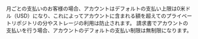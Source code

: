 月ごとの支払いのお客様の場合、アカウントはデフォルトの支払い上限は0米ドル（USD）になり、これによってアカウントに含まれる額を超えてのプライベートリポジトリの分やストレージの利用は防止されます。 請求書でアカウントの支払いを行う場合、アカウントのデフォルトの支払い制限は無制限になります。
